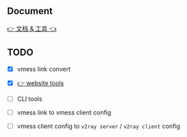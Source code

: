 
## Document

[👉️ 文档 & 工具 👈️](https://kyuuseiryuu.github.io/v2ray-tools)

## TODO
- [x] vmess link convert
- [x] [👉 website tools](https://kyuuseiryuu.github.io/v2ray-tools)
- [ ] CLI tools
- [ ] vmess link to vmess client config 
- [ ] vmess client config to `v2ray server` / `v2ray client` config

